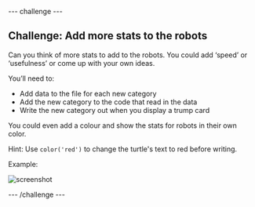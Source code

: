 --- challenge ---

## Challenge: Add more stats to the robots

Can you think of more stats to add to the robots. You could add ‘speed’ or ‘usefulness’ or come up with your own ideas. 

You’ll need to:

+ Add data to the file for each new category 
+ Add the new category to the code that read in the data
+ Write the new category out when you display a trump card

You could even add a colour and show the stats for robots in their own color. 

Hint: Use `color('red')` to change the turtle's text to red before writing. 

Example: 

![screenshot](images/robotrumps-jet.png) 

--- /challenge ---
